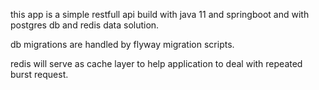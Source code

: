 this app is a simple restfull api build with java 11 and springboot and with postgres db and redis data solution.

db migrations are handled by flyway migration scripts.

redis will serve as cache layer to help application to deal with repeated burst request.

